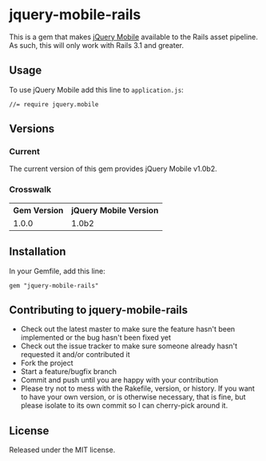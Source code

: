 # jquery-mobile-rails #

This is a gem that makes [jQuery Mobile](http://jquerymobile.com) available to the Rails asset pipeline.  As such, this will only work with Rails 3.1 and greater.

## Usage ##

To use jQuery Mobile add this line to `application.js`:

    //= require jquery.mobile

## Versions ##

### Current ###

The current version of this gem provides jQuery Mobile v1.0b2.

### Crosswalk ###

<table>
<tr>
  <th>Gem Version</th>
  <th>jQuery Mobile Version</th>
</tr>
<tr>
  <td>1.0.0</td><td>1.0b2</td>
</tr>
</table>

## Installation ##

In your Gemfile, add this line:

    gem "jquery-mobile-rails"

## Contributing to jquery-mobile-rails ##
 
* Check out the latest master to make sure the feature hasn't been implemented or the bug hasn't been fixed yet
* Check out the issue tracker to make sure someone already hasn't requested it and/or contributed it
* Fork the project
* Start a feature/bugfix branch
* Commit and push until you are happy with your contribution
* Please try not to mess with the Rakefile, version, or history. If you want to have your own version, or is otherwise necessary, that is fine, but please isolate to its own commit so I can cherry-pick around it.

## License ##

Released under the MIT license.


